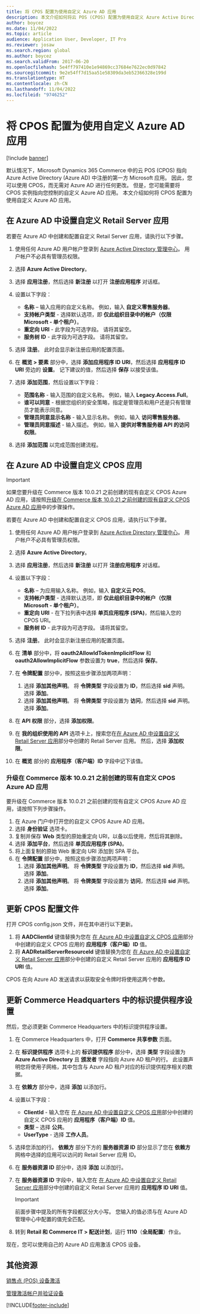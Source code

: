 ```yaml
---
title: 将 CPOS 配置为使用自定义 Azure AD 应用
description: 本文介绍如何将云 POS (CPOS) 配置为使用自定义 Azure Active Directory (Azure AD) 应用。
author: boycez
ms.date: 11/04/2022
ms.topic: article
audience: Application User, Developer, IT Pro
ms.reviewer: josaw
ms.search.region: global
ms.author: boycez
ms.search.validFrom: 2017-06-20
ms.openlocfilehash: 5e4ff797410e1e94869cc37684e7622ec0d97842
ms.sourcegitcommit: 9e2e54ff7d15aa51e58309da3eb52366328e199d
ms.translationtype: HT
ms.contentlocale: zh-CN
ms.lasthandoff: 11/04/2022
ms.locfileid: "9746252"
---
```

# <a name="configure-cpos-to-use-a-custom-azure-ad-app"></a>将 CPOS 配置为使用自定义 Azure AD 应用

[!include [banner](includes/banner.md)]

默认情况下，Microsoft Dynamics 365 Commerce 中的云 POS (CPOS) 指向 Azure Active Directory (Azure AD) 中注册的第一方 Microsoft 应用。 因此，您可以使用 CPOS，而无需对 Azure AD 进行任何更改。 但是，您可能需要将 CPOS 实例指向您控制的自定义 Azure AD 应用。 本文介绍如何将 CPOS 配置为使用自定义 Azure AD 应用。

## <a name="set-up-a-custom-retail-server-app-in-azure-ad"></a>在 Azure AD 中设置自定义 Retail Server 应用

若要在 Azure AD 中创建和配置自定义 Retail Server 应用，请执行以下步骤。

1. 使用任何 Azure AD 用户帐户登录到 [Azure Active Directory 管理中心](https://aad.portal.azure.com)。 用户帐户不必具有管理员权限。
1. 选择 **Azure Active Directory**。
1. 选择 **应用注册**，然后选择 **新注册** 以打开 **注册应用程序** 对话框。
1. 设置以下字段：

    - **名称** – 输入应用的自定义名称。 例如，输入 **自定义零售服务器**。
    - **支持帐户类型** - 选择默认选项，即 **仅此组织目录中的帐户（仅限 Microsoft - 单个租户）**。
    - **重定向 URI** - 此字段为可选字段。 请将其留空。
    - **服务树 ID** - 此字段为可选字段。 请将其留空。
    
1. 选择 **注册**。 此时会显示新注册应用的配置页面。
1. 在 **概览 \> 要素** 部分中，选择 **添加应用程序 ID URI**，然后选择 **应用程序 ID URI** 旁边的 **设置**。 记下建议的值，然后选择 **保存** 以接受该值。 
1. 选择 **添加范围**，然后设置以下字段：

    - **范围名称** - 输入范围的自定义名称。 例如，输入 **Legacy.Access.Full**。
    - **谁可以同意** - 根据您组织的安全策略，指定是管理员和用户还是只有管理员才能表示同意。
    - **管理员同意显示名称** - 输入显示名称。 例如，输入 **访问零售服务器**。
    - **管理员同意描述** - 输入描述。 例如，输入 **提供对零售服务器 API 的访问权限**。

1. 选择 **添加范围** 以完成范围创建流程。

## <a name="set-up-a-custom-cpos-app-in-azure-ad"></a>在 Azure AD 中设置自定义 CPOS 应用

> [!IMPORTANT]
> 如果您要升级在 Commerce 版本 10.0.21 之前创建的现有自定义 CPOS Azure AD 应用，请按照[升级在 Commerce 版本 10.0.21 之前创建的现有自定义 CPOS Azure AD 应用](#upgrade-an-existing-custom-cpos-azure-ad-app-created-before-commerce-version-10021)中的步骤操作。

若要在 Azure AD 中创建和配置自定义 CPOS 应用，请执行以下步骤。

1. 使用任何 Azure AD 用户帐户登录到 [Azure Active Directory 管理中心](https://aad.portal.azure.com)。 用户帐户不必具有管理员权限。
1. 选择 **Azure Active Directory**。
1. 选择 **应用注册**，然后选择 **新注册** 以打开 **注册应用程序** 对话框。
1. 设置以下字段：

    - **名称** – 为应用输入名称。 例如，输入 **自定义云 POS**。
    - **支持帐户类型** - 选择默认选项，即 **仅此组织目录中的帐户（仅限 Microsoft - 单个租户）**。
    - **重定向 URI** - 在下拉列表中选择 **单页应用程序 (SPA)**，然后输入您的 CPOS URI。
    - **服务树 ID** - 此字段为可选字段。 请将其留空。

1. 选择 **注册**。 此时会显示新注册应用的配置页面。
1. 在 **清单** 部分中，将 **oauth2AllowIdTokenImplicitFlow** 和 **oauth2AllowImplicitFlow** 参数设置为 **true**，然后选择 **保存**。
1. 在 **令牌配置** 部分中，按照这些步骤添加两项声明：

    1. 选择 **添加其他声明**。 将 **令牌类型** 字段设置为 **ID**，然后选择 **sid** 声明。 选择 **添加**。
    1. 选择 **添加其他声明**。 将 **令牌类型** 字段设置为 **访问**，然后选择 **sid** 声明。 选择 **添加**。

1. 在 **API 权限** 部分，选择 **添加权限**。
1. 在 **我的组织使用的 API** 选项卡上，搜索您在[在 Azure AD 中设置自定义 Retail Server 应用](#set-up-a-custom-retail-server-app-in-azure-ad)部分中创建的 Retail Server 应用。 然后，选择 **添加权限**。
1. 在 **概览** 部分的 **应用程序（客户端）ID** 字段中记下该值。

### <a name="upgrade-an-existing-custom-cpos-azure-ad-app-created-before-commerce-version-10021"></a>升级在 Commerce 版本 10.0.21 之前创建的现有自定义 CPOS Azure AD 应用

要升级在 Commerce 版本 10.0.21 之前创建的现有自定义 CPOS Azure AD 应用，请按照下列步骤操作。 

1. 在 Azure 门户中打开您的自定义 CPOS Azure AD 应用。
1. 选择 **身份验证** 选项卡。
1. 复制并保存 **Web** 类型的原始重定向 URI，以备以后使用，然后将其删除。
1. 选择 **添加平台**，然后选择 **单页应用程序 (SPA)**。
1. 将上面复制的原始 Web 重定向 URI 添加到 SPA 平台。
1. 在 **令牌配置** 部分中，按照这些步骤添加两项声明：
    1. 选择 **添加其他声明**。 将 **令牌类型** 字段设置为 **ID**，然后选择 **sid** 声明。 选择 **添加**。
    1. 选择 **添加其他声明**。 将 **令牌类型** 字段设置为 **访问**，然后选择 **sid** 声明。 选择 **添加**。

## <a name="update-the-cpos-configuration-file"></a>更新 CPOS 配置文件

打开 CPOS config.json 文件，并在其中进行以下更新。

1. 将 **AADClientId** 键值替换为您在 [在 Azure AD 中设置自定义 CPOS 应用](#set-up-a-custom-cpos-app-in-azure-ad)部分中创建的自定义 CPOS 应用的 **应用程序（客户端）ID** 值。
1. 将 **AADRetailServerResourceId** 键值替换为您在 [在 Azure AD 中设置自定义 Retail Server 应用](#set-up-a-custom-retail-server-app-in-azure-ad)部分中创建的自定义 Retail Server 应用的 **应用程序 ID URI** 值。

CPOS 在向 Azure AD 发送请求以获取安全令牌时将使用这两个参数。

## <a name="update-identity-providers-settings-in-commerce-headquarters"></a>更新 Commerce Headquarters 中的标识提供程序设置

然后，您必须更新 Commerce Headquarters 中的标识提供程序设置。

1. 在 Commerce Headquarters 中，打开 **Commerce 共享参数** 页面。
1. 在 **标识提供程序** 选项卡上的 **标识提供程序** 部分中，选择 **类型** 字段设置为 **Azure Active Directory** 且 **颁发者** 字段指向 Azure AD 租户的行。 此设置声明您将使用子网格，其中包含与 Azure AD 租户对应的标识提供程序相关的数据。
1. 在 **依赖方** 部分中，选择 **添加** 以添加行。
1. 设置以下字段：

    - **ClientId** - 输入您在 [在 Azure AD 中设置自定义 CPOS 应用](#set-up-a-custom-cpos-app-in-azure-ad)部分中创建的自定义 CPOS 应用的 **应用程序（客户端）ID** 值。
    - **类型** – 选择 **公共**。
    - **UserType** - 选择 **工作人员**。

1. 选择您添加的行。 **依赖方** 部分下方的 **服务器资源 ID** 部分显示了您在 **依赖方** 网格中选择的应用可以访问的 Retail Server 应用 ID。
1. 在 **服务器资源 ID** 部分中，选择 **添加** 以添加行。
1. 在 **服务器资源 ID** 字段中，输入您在 [在 Azure AD 中设置自定义 Retail Server 应用](#set-up-a-custom-retail-server-app-in-azure-ad)部分中创建的自定义 Retail Server 应用的 **应用程序 ID URI** 值。

    > [!IMPORTANT]
    > 前面步骤中提及的所有字段都区分大小写。 您输入的值必须与在 Azure AD 管理中心中配置的值完全匹配。

1. 转到 **Retail 和 Commerce IT \> 配送计划**，运行 **1110**（**全局配置**）作业。

现在，您可以使用自己的 Azure AD 应用激活 CPOS 设备。

## <a name="additional-resources"></a>其他资源

[销售点 (POS) 设备激活](dev-itpro/retail-device-activation.md)

[管理激活帐户并验证设备](set-up-activation-accounts-validate-devices-hq.md)

[!INCLUDE[footer-include](../includes/footer-banner.md)]
